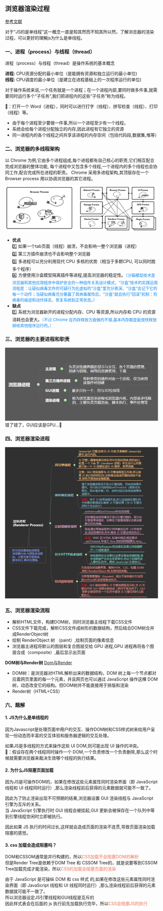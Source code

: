 ## 浏览器渲染过程  
[参考文献](https://juejin.im/post/5e143104e51d45414a4715f7)  

对于“JS的是单线程”这一概念一直是知其然而不知其所以然，了解浏览器的渲染过程，可以更好的理解js为什么是单线程。  
### 一、进程（process）与线程（thread）  
进程（process）与线程（thread）是操作系统的基本概念  

**进程:** CPU资源分配的最小单位（是能拥有资源和独立运行的最小单位)  
**线程:** CPU调度的最小单位（是建立在进程基础上的一次程序运行的单位)  

对于操作系统来说,一个任务就是一个进程；在一个进程内部,要同时做多件事,就需要同时运行多个“子任务”,我们把进程内的这些“子任务”称为线程。 

:chestnut:：打开一个 Word（进程），同时可以进行打字（线程）、拼写检查（线程）、打印（线程）等。  

- 由于每个进程至少要做一件事,所以一个进程至少有一个线程。
- 系统会给每个进程分配独立的内存,因此进程有它独立的资源
- 同一进程内的各个线程之间共享该进程的内存空间（包括代码段,数据集,堆等） 

### 二、浏览器的多线程架构  
以 Chrome 为例,它由多个进程组成,每个进程都有自己核心的职责,它们相互配合完成浏览器的整体功能,
每个进程中又包含多个线程,一个进程内的多个线程也会协同工作,配合完成所在进程的职责。
Chrome 采用多进程架构,其顶层存在一个 Browser process 用以协调浏览器的其它进程。

![Chrome](../../../.vuepress/imgs/blog/js/browserRender_1.png)  

- **优点**  
:one: 如果一个tab页面（线程）崩溃，不会影响一整个浏览器（进程）  
:two: 第三方插件崩溃也不会影响整个浏览器  
:three: 多进程可以充分利用现代 CPU 多核的优势（相当于多颗CPU, 可以同时跑多个程序）  
:four: 方便使用沙盒模型隔离插件等进程,提高浏览器的稳定性。<font size=2 color=#18e>（沙箱模型技术是浏览器和其他应用程序中保护安全的一种组件关系设计模式，“沙盒”技术的实践运用流程是：让疑似病毒文件的可疑行为在虚拟的“沙盒”里充分表演，“沙盒”会记下它的每一个动作；当疑似病毒充分暴露了其病毒属性后，“沙盒”就会执行“回滚”机制：将病毒的痕迹和动作抹去，恢复系统到正常状态。）</font>  
- **缺点**  
:one: 系统为浏览器新开的进程分配内存、CPU 等资源,所以内存和 CPU 的资源消耗也会更大。<font size=2 color=#18e>（不过 Chrome 在内存释放方面做的不错,基本内存都是能很快释放掉给其他程序运行的。）</font>  

### 三、浏览器的主要进程和职责  

![浏览器主要进程](../../../.vuepress/imgs/blog/js/browserRender_2.png)
错了错了，GUI应该是GPU...🐷

### 四、浏览器渲染进程

![浏览器渲染进程](../../../.vuepress/imgs/blog/js/browserRender_3.png)  

### 五、浏览器渲染流程  
- 解析HTML文件，构建DOM树，同时浏览器主线程下载CSS文件  
- CSS文件下载完成，解析CSS文件成树形的数据结构，然后结合DOM树合并成RenderObject树  
- 绘制 RenderObject 树 （paint）,绘制页面的像素信息  
- 浏览器主进程将默认的图层和复合图层交给 GPU 进程,GPU 进程再将各个图层合成（composite）,最后显示出页面  

**DOM树与Render树**
[Dom与Render](https://blog.csdn.net/heyeqingquan/article/details/78849304)
- DOM树：是浏览器对HTML解析出来的数据结构，DOM 树上每一个节点都对应着网页里面的每一个元素，并且网页也可以通过 JavaScript 操作这棵 DOM 树，动态改变它的结构。但DOM树并不能直接用于排版和渲染  
- Render树（HTML+CSS）

### 六、题解  
#### 1. JS为什么是单线程的  
因为Javascript是处理页面中用户的交互、操作DOM树和CSS样式树来给用户呈现一份动态而丰富的交互体验和服务器逻辑的交互处理。  

如果JS是多线程的方式来操作这些 UI DOM,则可能出现 UI 操作的冲突。  
:chestnut:：假设存在两个线程同时操作一个 DOM,一个负责修改一个负责删除,那么这个时候就需要浏览器来裁决生效哪个线程的执行结果。  

#### 2. 为什么JS阻塞页面加载   
因为JS是可操作DOM的，如果在修改这些元素属性同时渲染界面（即 JavaScript 线程和 UI 线程同时运行）,那么渲染线程前后获得的元素数据就可能不一致了。  

因此为了防止渲染出现不可预期的结果,浏览器设置 GUI 渲染线程与 JavaScript 引擎为互斥的关系。  
当 JavaScript 引擎执行时 GUI 线程会被挂起,GUI 更新会被保存在一个队列中等到引擎线程空闲时立即被执行。  

因此如果 JS 执行的时间过长,这样就会造成页面的渲染不连贯,导致页面渲染加载阻塞的感觉。

#### 3. css 加载会造成阻塞吗？   
DOM和CSSOM通常是并行构建的，所以<font color=#ec7259>CSS加载不会阻塞DOM的解析</font>  
但是Render Tree是依赖于DOM Tree 和 CSSOM Tree的，就是说要等到CSSOM Tree加载完成才能渲染，所以<font color=#ec7259>CSS的加载会阻塞页面的渲染</font>  

由于 JavaScript 是可操纵 DOM 和 css 样式 的,如果在修改这些元素属性同时渲染界面（即 JavaScript 线程和 UI 线程同时运行）,那么渲染线程前后获得的元素数据就可能不一致了。  
所以浏览器设定JS引擎线程和GUI线程是互斥的  
因此样式表会在后面的 js 执行前先加载执行完毕，所以<font color=#ec7259>CSS会阻塞JS的执行</font>









